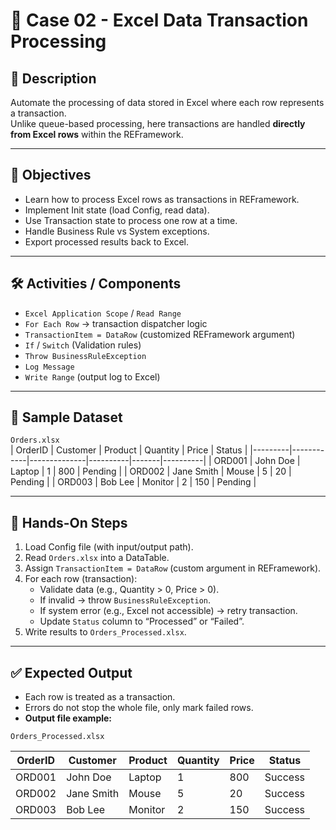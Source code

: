 # 📂 Case 02 - Excel Data Transaction Processing

## 📄 Description
Automate the processing of data stored in Excel where each row represents a transaction.  
Unlike queue-based processing, here transactions are handled **directly from Excel rows** within the REFramework.

---

## 🎯 Objectives
- Learn how to process Excel rows as transactions in REFramework.  
- Implement Init state (load Config, read data).  
- Use Transaction state to process one row at a time.  
- Handle Business Rule vs System exceptions.  
- Export processed results back to Excel.  

---

## 🛠️ Activities / Components
- `Excel Application Scope` / `Read Range`  
- `For Each Row` → transaction dispatcher logic  
- `TransactionItem = DataRow` (customized REFramework argument)  
- `If` / `Switch` (Validation rules)  
- `Throw BusinessRuleException`  
- `Log Message`  
- `Write Range` (output log to Excel)  

---

## 📂 Sample Dataset
`Orders.xlsx`  
  | OrderID | Customer   | Product      | Quantity | Price | Status   |
  |---------|------------|--------------|----------|-------|----------|
  | ORD001  | John Doe   | Laptop       | 1        | 800   | Pending  |
  | ORD002  | Jane Smith | Mouse        | 5        | 20    | Pending  |
  | ORD003  | Bob Lee    | Monitor      | 2        | 150   | Pending  |

---

## 🚀 Hands-On Steps
1. Load Config file (with input/output path).  
2. Read `Orders.xlsx` into a DataTable.  
3. Assign `TransactionItem = DataRow` (custom argument in REFramework).  
4. For each row (transaction):  
   - Validate data (e.g., Quantity > 0, Price > 0).  
   - If invalid → throw `BusinessRuleException`.  
   - If system error (e.g., Excel not accessible) → retry transaction.  
   - Update `Status` column to “Processed” or “Failed”.  
5. Write results to `Orders_Processed.xlsx`.  

---

## ✅ Expected Output
- Each row is treated as a transaction.  
- Errors do not stop the whole file, only mark failed rows.  
- **Output file example:**  

`Orders_Processed.xlsx`  

| OrderID | Customer   | Product  | Quantity | Price | Status   |
|---------|------------|----------|----------|-------|----------|
| ORD001  | John Doe   | Laptop   | 1        | 800   | Success  |
| ORD002  | Jane Smith | Mouse    | 5        | 20    | Success  |
| ORD003  | Bob Lee    | Monitor  | 2        | 150   | Success  |
